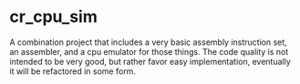 # cr_cpu_sim
A combination project that includes a very basic assembly instruction set, an assembler, and a cpu emulator for those things.
The code quality is not intended to be very good, but rather favor easy implementation, eventually it will be refactored in some form.